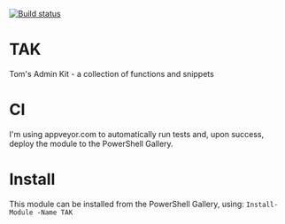 [![Build status](https://ci.appveyor.com/api/projects/status/wgykhy75j32skooy?svg=true)](https://ci.appveyor.com/project/tomtorggler/tak)

# TAK
Tom's Admin Kit - a collection of functions and snippets

# CI
I'm using appveyor.com to automatically run tests and, upon success, deploy the module to the PowerShell Gallery.

# Install
This module can be installed from the PowerShell Gallery, using: `Install-Module -Name TAK `
